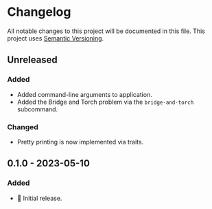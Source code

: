 # Changelog

All notable changes to this project will be documented in this file.
This project uses [Semantic Versioning](https://semver.org/spec/v2.0.0.html).

## Unreleased

### Added

- Added command-line arguments to application.
- Added the Bridge and Torch problem via the `bridge-and-torch` subcommand.

### Changed

- Pretty printing is now implemented via traits.

## 0.1.0 - 2023-05-10

### Added

- 🎉 Initial release.
